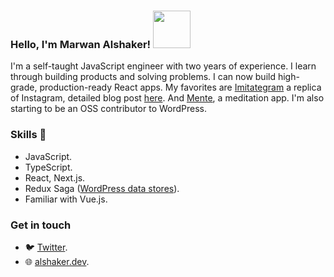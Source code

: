 ### Hello, I'm Marwan Alshaker! <img src="https://user-images.githubusercontent.com/82781870/156885921-f2593b01-c775-4c8e-86ae-97612ebec113.gif" width="60" />


I'm a self-taught JavaScript engineer with two years of experience. I learn through building products and solving problems. I can now build high-grade, production-ready React apps. My favorites are [Imitategram](https://imitategram.vercel.app/) a replica of Instagram, detailed blog post [here](https://dev.to/alshakerm/building-an-instagram-replica-from-scratch-39fb). And [Mente](http://mente.vercel.app/), a meditation app. I'm also starting to be an OSS contributor to WordPress.

### Skills 🔨
 - JavaScript.
 - TypeScript.
 - React, Next.js.
 - Redux Saga ([WordPress data stores](https://developer.wordpress.org/block-editor/reference-guides/packages/packages-data/)).
 - Familiar with Vue.js.

### Get in touch
 - 🐦 [Twitter](https://twitter.com/m_alshaker).
 - 🌐 [alshaker.dev](alshaker.dev).


